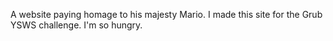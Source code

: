 A website paying homage to his majesty Mario. I made this site for the Grub YSWS challenge. I'm so hungry.
